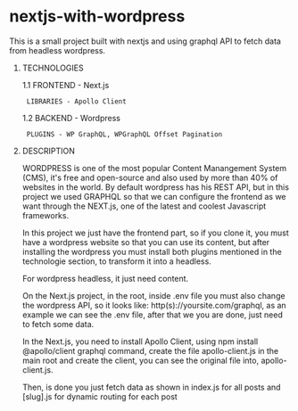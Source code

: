 # nextjs-with-wordpress
This is a small project built with nextjs and using graphql API to fetch data from headless wordpress.

1. TECHNOLOGIES

	1.1 FRONTEND - Next.js
		
		LIBRARIES - Apollo Client

	1.2 BACKEND - Wordpress
	
		PLUGINS - WP GraphQL, WPGraphQL Offset Pagination  	
	 

2. DESCRIPTION

	WORDPRESS is one of the most popular Content Manangement System (CMS), it's free and open-source and also used by more than 40% of websites in the world. By default wordpress has his REST API, but in this project we used GRAPHQL so that we can configure the frontend as we want through the NEXT.js, one of the latest and coolest Javascript frameworks.

	In this project we just have the frontend part, so if you clone it, you must have a wordpress website so that you can use its content, but after installing the wordpress you must install both plugins mentioned in the technologie section, to transform it into a headless.
	
	For wordpress headless, it just need content.

	On the Next.js project, in the root, inside .env file you must also change the wordpress API, so it looks like: http(s)://yoursite.com/graphql, as an example we can see the .env file, after that we you are done, just need to fetch some data. 

	In the Next.js, you need to install Apollo Client, using npm install @apollo/client graphql command, create the file apollo-client.js in the main root and create the client, you can see the original file into, apollo-client.js.
	
	Then, is done you just fetch data as shown in index.js for all posts and [slug].js for dynamic routing for each post

